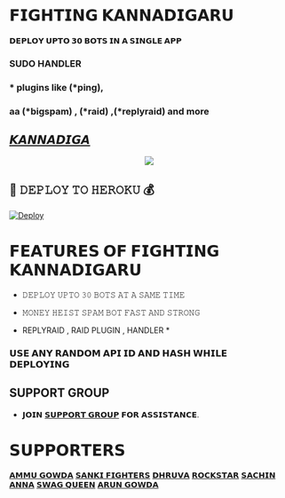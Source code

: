 # 𝗙𝗜𝗚𝗛𝗧𝗜𝗡𝗚 𝗞𝗔𝗡𝗡𝗔𝗗𝗜𝗚𝗔𝗥𝗨

#### 𝗗𝗘𝗣𝗟𝗢𝗬 𝗨𝗣𝗧𝗢 𝟯𝟬 𝗕𝗢𝗧𝗦 𝗜𝗡 𝗔 𝗦𝗜𝗡𝗚𝗟𝗘 𝗔𝗣𝗣 
### SUDO HANDLER 
### * plugins like (*ping), 
### aa (*bigspam) , (*raid) ,(*replyraid) and more
## [𝙆𝘼𝙉𝙉𝘼𝘿𝙄𝙂𝘼](t.me/mr_Professor_agora)

<p align="center">
  <img src="https://te.legra.ph/file/7e88c346219e5e70dbddf.jpg">
</p>



## 🚀 𝙳𝙴𝙿𝙻𝙾𝚈 𝚃𝙾 𝙷𝙴𝚁𝙾𝙺𝚄 💰

[![Deploy](https://www.herokucdn.com/deploy/button.svg)](https://heroku.com/deploy?template=https://github.com/AGORA-OP/FIGHTING-KANNADIGARU)

# 𝗙𝗘𝗔𝗧𝗨𝗥𝗘𝗦 𝗢𝗙 𝗙𝗜𝗚𝗛𝗧𝗜𝗡𝗚 𝗞𝗔𝗡𝗡𝗔𝗗𝗜𝗚𝗔𝗥𝗨

   - 𝙳𝙴𝙿𝙻𝙾𝚈 𝚄𝙿𝚃𝙾 𝟹𝟶 𝙱𝙾𝚃𝚂 𝙰𝚃 𝙰 𝚂𝙰𝙼𝙴 𝚃𝙸𝙼𝙴

   - 𝙼𝙾𝙽𝙴𝚈 𝙷𝙴𝙸𝚂𝚃 𝚂𝙿𝙰𝙼 𝙱𝙾𝚃 𝙵𝙰𝚂𝚃 𝙰𝙽𝙳 𝚂𝚃𝚁𝙾𝙽𝙶

   - REPLYRAID , RAID PLUGIN , HANDLER *


### 𝗨𝗦𝗘 𝗔𝗡𝗬 𝗥𝗔𝗡𝗗𝗢𝗠 𝗔𝗣𝗜 𝗜𝗗 𝗔𝗡𝗗 𝗛𝗔𝗦𝗛 𝗪𝗛𝗜𝗟𝗘 𝗗𝗘𝗣𝗟𝗢𝗬𝗜𝗡𝗚


## SUPPORT GROUP
   - 𝗝𝗢𝗜𝗡 [𝗦𝗨𝗣𝗣𝗢𝗥𝗧 𝗚𝗥𝗢𝗨𝗣](https://t.me/NAAN_1_KANNADIGA) 𝗙𝗢𝗥 𝗔𝗦𝗦𝗜𝗦𝗧𝗔𝗡𝗖𝗘.

# 𝗦𝗨𝗣𝗣𝗢𝗥𝗧𝗘𝗥𝗦

[𝗔𝗠𝗠𝗨 𝗚𝗢𝗪𝗗𝗔](https://t.me/parama_sundari)
[𝗦𝗔𝗡𝗞𝗜 𝗙𝗜𝗚𝗛𝗧𝗘𝗥𝗦](https://t.me/sanki_fighters01)
[𝗗𝗛𝗥𝗨𝗩𝗔](https://t.me/pogaruhuduga)
[𝗥𝗢𝗖𝗞𝗦𝗧𝗔𝗥](https://t.me/The_king_is_backkk)
[𝗦𝗔𝗖𝗛𝗜𝗡 𝗔𝗡𝗡𝗔](https://t.me/geleya)
[𝗦𝗪𝗔𝗚 𝗤𝗨𝗘𝗘𝗡](https://t.me/swag_queenn)
[𝗔𝗥𝗨𝗡 𝗚𝗢𝗪𝗗𝗔](https://t.me/The_name_is_unique_wepoN)
